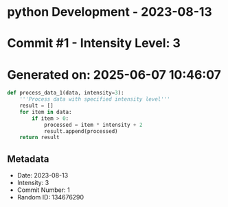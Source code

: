 ﻿# python Development - 2023-08-13
# Commit #1 - Intensity Level: 3
# Generated on: 2025-06-07 10:46:07
```python
def process_data_1(data, intensity=3):
    '''Process data with specified intensity level'''
    result = []
    for item in data:
        if item > 0:
            processed = item * intensity + 2
            result.append(processed)
    return result
```
## Metadata
- Date: 2023-08-13
- Intensity: 3
- Commit Number: 1
- Random ID: 134676290
